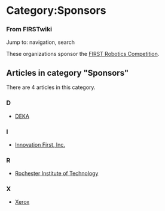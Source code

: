# Category:Sponsors

### From FIRSTwiki

Jump to: navigation, search

These organizations sponsor the [FIRST Robotics
Competition](/index.php/FIRST_Robotics_Competition "FIRST Robotics
Competition" ).

  

## Articles in category "Sponsors"

There are 4 articles in this category.

### D

  * [DEKA](/index.php/DEKA "DEKA" )

### I

  * [Innovation First, Inc.](/index.php/Innovation_First%2C_Inc. "Innovation First, Inc." )

### R

  * [Rochester Institute of Technology](/index.php/Rochester_Institute_of_Technology "Rochester Institute of Technology" )

### X

  * [Xerox](/index.php/Xerox "Xerox" )

